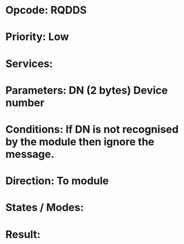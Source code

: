 # Opcode: RQDDS
# Priority: Low
# Services: 
# Parameters: DN (2 bytes) Device number
# Conditions: If DN is not recognised by the module then ignore the message.
# Direction: To module
# States / Modes: 
# Result: 